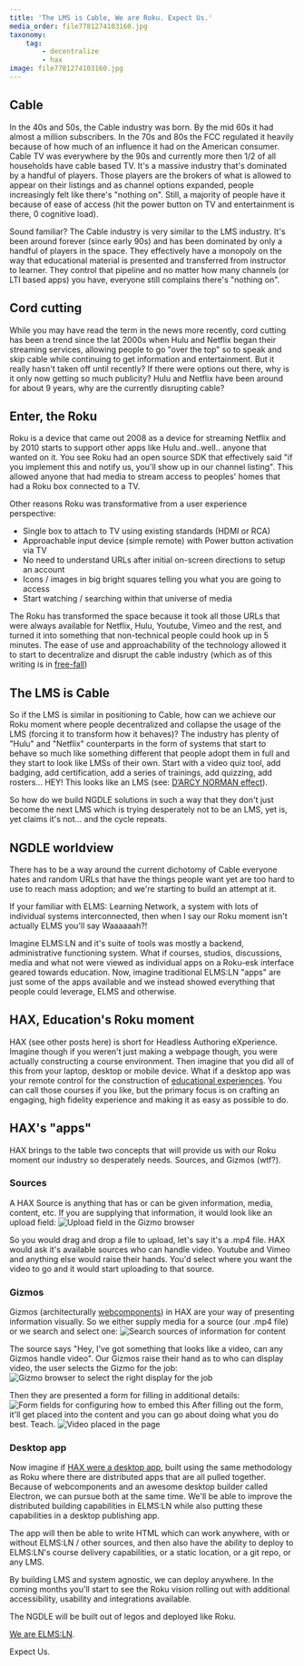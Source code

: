 ```yaml
---
title: 'The LMS is Cable, We are Roku. Expect Us.'
media_order: file7781274103160.jpg
taxonomy:
    tag:
        - decentralize
        - hax
image: file7781274103160.jpg
---
```


## Cable
In the 40s and 50s, the Cable industry was born.
By the mid 60s it had almost a million subscribers. In the 70s and 80s the FCC regulated it heavily because of how much of an influence it had on the American consumer. Cable TV was everywhere by the 90s and currently more then 1/2 of all households have cable based TV. It's a massive industry that's dominated by a handful of players. Those players are the brokers of what is allowed to appear on their listings and as channel options expanded, people increasingly felt like there's "nothing on". Still, a majority of people have it because of ease of access (hit the power button on TV and entertainment is there, 0 cognitive load).

Sound familiar? The Cable industry is very similar to the LMS industry. It's been around forever (since early 90s) and has been dominated by only a handful of players in the space. They effectively have a monopoly on the way that educational material is presented and transferred from instructor to learner. They control that pipeline and no matter how many channels (or LTI based apps) you have, everyone still complains there's "nothing on".

## Cord cutting
While you may have read the term in the news more recently, cord cutting has been a trend since the lat 2000s when Hulu and Netflix began their streaming services, allowing people to go "over the top" so to speak and skip cable while continuing to get information and entertainment. But it really hasn't taken off until recently? If there were options out there, why is it only now getting so much publicity? Hulu and Netflix have been around for about 9 years, why are the currently disrupting cable?

## Enter, the Roku
Roku is a device that came out 2008 as a device for streaming Netflix and by 2010 starts to support other apps like Hulu and..well.. anyone that wanted on it. You see Roku had an open source SDK that effectively said "if you implement this and notify us, you'll show up in our channel listing". This allowed anyone that had media to stream access to peoples' homes that had a Roku box connected to a TV.

Other reasons Roku was transformative from a user experience perspective:
- Single box to attach to TV using existing standards (HDMI or RCA)
- Approachable input device (simple remote) with Power button activation via TV
- No need to understand URLs after initial on-screen directions to setup an account
- Icons / images in big bright squares telling you what you are going to access
- Start watching / searching within that universe of media

The Roku has transformed the space because it took all those URLs that were always available for Netflix, Hulu, Youtube, Vimeo and the rest, and turned it into something that non-technical people could hook up in 5 minutes. The ease of use and approachability of the technology allowed it to start to decentralize and disrupt the cable industry (which as of this writing is in [free-fall](http://www.businessinsider.com/espn-losing-subscribers-not-ratings-viewers-2017-9))

## The LMS is Cable
So if the LMS is similar in positioning to Cable, how can we achieve our Roku moment where people decentralized and collapse the usage of the LMS (forcing it to transform how it behaves)? The industry has plenty of "Hulu" and "Netflix" counterparts in the form of systems that start to behave so much like something different that people adopt them in full and they start to look like LMSs of their own. Start with a video quiz tool, add badging, add certification, add a series of trainings, add quizzing, add rosters... HEY! This looks like an LMS (see: [D’ARCY NORMAN effect](https://darcynorman.net/2013/02/15/normans-law-of-elearning-tool-convergence/)).

So how do we build NGDLE solutions in such a way that they don't just become the next LMS which is trying desperately not to be an LMS, yet is, yet claims it's not... and the cycle repeats.

## NGDLE worldview
There has to be a way around the current dichotomy of Cable everyone hates and random URLs that have the things people want yet are too hard to use to reach mass adoption; and we're starting to build an attempt at it.

If your familiar with ELMS: Learning Network, a system with lots of individual systems interconnected, then when I say our Roku moment isn't actually ELMS you'll say Waaaaaah?!

Imagine ELMS:LN and it's suite of tools was mostly a backend, administrative functioning system. What if courses, studios, discussions, media and what not were viewed as individual apps on a Roku-esk interface geared towards education. Now, imagine traditional ELMS:LN "apps" are just some of the apps available and we instead showed everything that people could leverage, ELMS and otherwise.

## HAX, Education's Roku moment
HAX (see other posts here) is short for Headless Authoring eXperience. Imagine though if you weren't just making a webpage though, you were actually constructing a course environment. Then imagine that you did all of this from your laptop, desktop or mobile device. What if a desktop app was your remote control for the construction of [educational experiences](https://btopro.com/blog/creating-the-decentralized-instructional-experience-app). You can call those courses if you like, but the primary focus is on crafting an engaging, high fidelity experience and making it as easy as possible to do.

## HAX's "apps"
HAX brings to the table two concepts that will provide us with our Roku moment our industry so desperately needs. Sources, and Gizmos (wtf?).

### Sources
A HAX Source is anything that has or can be given information, media, content, etc. If you are supplying that information, it would look like an upload field:
![Upload field in the Gizmo browser](2017-12-21_13-42-55.jpg)

So you would drag and drop a file to upload, let's say it's a .mp4 file. HAX would ask it's available sources who can handle video. Youtube and Vimeo and anything else would raise their hands. You'd select where you want the video to go and it would start uploading to that source.

### Gizmos
Gizmos (architecturally [webcomponents](https://btopro.com/blog/betting-on-webcomponents-to-bring-about-ngdle)) in HAX are your way of presenting information visually. So we either supply media for a source (our .mp4 file) or we search and select one:
![Search sources of information for content](2017-12-21_14-02-25.jpg)

The source says "Hey, I've got something that looks like a video, can any Gizmos handle video". Our Gizmos raise their hand as to who can display video, the user selects the Gizmo for the job:
![Gizmo browser to select the right display for the job](2017-12-21_14-02-38.jpg)

Then they are presented a form for filling in additional details:
![Form fields for configuring how to embed this](2017-12-21_14-30-55.jpg)
After filling out the form, it'll get placed into the content and you can go about doing what you do best. Teach.
![Video placed in the page](2017-12-21_14-34-51.jpg)

### Desktop app
Now imagine if [HAX were a desktop app](https://github.com/LRNWebComponents/hax-desktop-app), built using the same methodology as Roku where there are distributed apps that are all pulled together. Because of webcomponents and an awesome desktop builder called Electron, we can pursue both at the same time. We'll be able to improve the distributed building capabilities in ELMS:LN while also putting these capabilities in a desktop publishing app.

The app will then be able to write HTML which can work anywhere, with or without ELMS:LN / other sources, and then also have the ability to deploy to ELMS:LN's course delivery capabilities, or a static location, or a git repo, or any LMS.

By building LMS and system agnostic, we can deploy anywhere. In the coming months you'll start to see the Roku vision rolling out with additional accessibility, usability and integrations available.

The NGDLE will be built out of legos and deployed like Roku.

[We are ELMS:LN](https://www.elmsln.org/stranger-things/).

Expect Us.